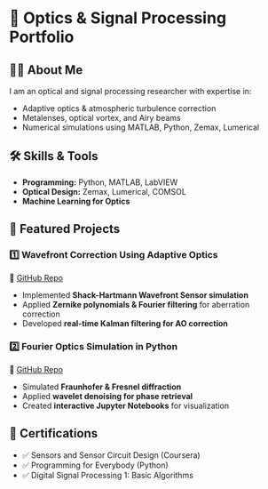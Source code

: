 # 🔬 Optics & Signal Processing Portfolio

## 👨‍💻 About Me
I am an optical and signal processing researcher with expertise in:
- Adaptive optics & atmospheric turbulence correction
- Metalenses, optical vortex, and Airy beams
- Numerical simulations using MATLAB, Python, Zemax, Lumerical

## 🛠 Skills & Tools
- **Programming:** Python, MATLAB, LabVIEW
- **Optical Design:** Zemax, Lumerical, COMSOL
- **Machine Learning for Optics**

## 🚀 Featured Projects
### 1️⃣ **Wavefront Correction Using Adaptive Optics**
🔗 [GitHub Repo](https://github.com/yourusername/AdaptiveOptics)
- Implemented **Shack-Hartmann Wavefront Sensor simulation**
- Applied **Zernike polynomials & Fourier filtering** for aberration correction
- Developed **real-time Kalman filtering for AO correction**

### 2️⃣ **Fourier Optics Simulation in Python**
🔗 [GitHub Repo](https://github.com/yourusername/FourierOptics)
- Simulated **Fraunhofer & Fresnel diffraction**
- Applied **wavelet denoising for phase retrieval**
- Created **interactive Jupyter Notebooks** for visualization

## 📜 Certifications
- ✅ Sensors and Sensor Circuit Design (Coursera)
- ✅ Programming for Everybody (Python)
- ✅ Digital Signal Processing 1: Basic Algorithms
